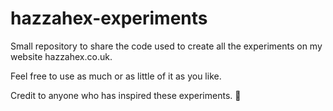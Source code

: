 # hazzahex-experiments

Small repository to share the code used to create all the experiments on my website hazzahex.co.uk.

Feel free to use as much or as little of it as you like.

Credit to anyone who has inspired these experiments. 🤝
